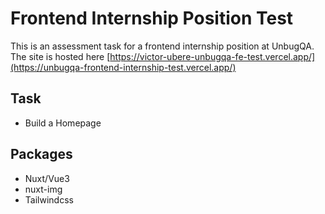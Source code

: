 # Frontend Internship Position Test

This is an assessment task for a frontend internship position at UnbugQA. The site is hosted here [https://victor-ubere-unbugqa-fe-test.vercel.app/](https://unbugqa-frontend-internship-test.vercel.app/)

## Task

- Build a Homepage

## Packages

- Nuxt/Vue3
- nuxt-img
- Tailwindcss
